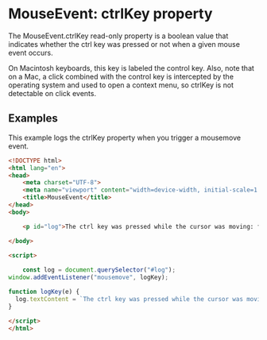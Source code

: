 # MouseEvent: ctrlKey property

The MouseEvent.ctrlKey read-only property is a boolean value that indicates whether the ctrl key was pressed or not when a given mouse event occurs.

On Macintosh keyboards, this key is labeled the control key. Also, note that on a Mac, a click combined with the control key is intercepted by the operating system and used to open a context menu, so ctrlKey is not detectable on click events.

## Examples

This example logs the ctrlKey property when you trigger a mousemove event.

```html
<!DOCTYPE html>
<html lang="en">
<head>
    <meta charset="UTF-8">
    <meta name="viewport" content="width=device-width, initial-scale=1.0">
    <title>MouseEvent</title>
</head>
<body>

    <p id="log">The ctrl key was pressed while the cursor was moving: false</p>

</body>

<script>
    
    const log = document.querySelector("#log");
window.addEventListener("mousemove", logKey);

function logKey(e) {
  log.textContent = `The ctrl key was pressed while the cursor was moving: ${e.ctrlKey}`;
}

</script>
</html>
```
